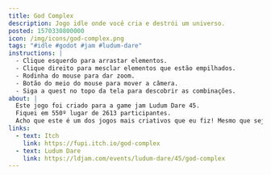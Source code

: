 ```yaml
---
title: God Complex
description: Jogo idle onde você cria e destrói um universo.
posted: 1570330800000
icon: /img/icons/god-complex.png
tags: "#idle #godot #jam #ludum-dare"
instructions: |
  - Clique esquerdo para arrastar elementos.
  - Clique direito para mesclar elementos que estão empilhados.
  - Rodinha do mouse para dar zoom.
  - Botão do meio do mouse para mover a câmera.
  - Siga a quest no topo da tela para descobrir as combinações.
about: |
  Este jogo foi criado para a game jam Ludum Dare 45.
  Fiquei em 550º lugar de 2613 participantes.
  Acho que este é um dos jogos mais criativos que eu fiz! Mesmo que seja lento e desbalanceado, é relaxante e único, e se encaixou com o tema da jam super bem. Mas se prepare para esperar, como um jogo idle você vai ficar um tempinho aguardando o item que você precisa aparecer. Enquanto isso, crie mais planetas de terra para obter mais pontos de adoração!
links:
  - text: Itch
    link: https://fupi.itch.io/god-complex
  - text: Ludum Dare
    link: https://ldjam.com/events/ludum-dare/45/god-complex
---
```


<itch url="https://itch.io/embed-upload/2211001?color=130028"></itch>
